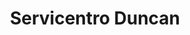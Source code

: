 ---
title: "Servicentro Duncan"
url: /caracas/servicentro-duncan-av-milan/
shop: piezas de automóviles
---